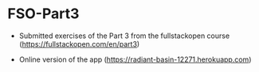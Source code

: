 # FSO-Part3
+ Submitted exercises of the Part 3 from the fullstackopen course (https://fullstackopen.com/en/part3)

+ Online version of the app (https://radiant-basin-12271.herokuapp.com)
